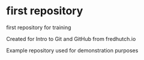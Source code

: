 # first repository
 first repository for training

Created for Intro to Git and GitHub from fredhutch.io

Example repository used for demonstration purposes